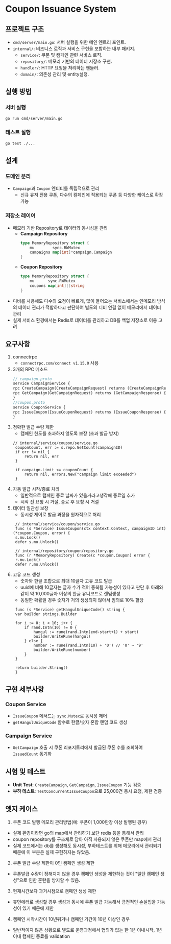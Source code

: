 # Coupon Issuance System

## 프로젝트 구조


- `cmd/server/main.go`: 서버 실행을 위한 메인 엔트리 포인트.
- `internal/`: 비즈니스 로직과 서비스 구현을 포함하는 내부 패키지.
  - `service/`: 쿠폰 및 캠페인 관련 서비스 로직.
  - `repository/`: 메모리 기반의 데이터 저장소 구현.
  - `handler/`: HTTP 요청을 처리하는 핸들러.
  - `domain/`: 의존성 관리 및 entity설정.

## 실행 방법

### 서버 실행
```bash
go run cmd/server/main.go
```

### 테스트 실행
```bash
go test ./...
```

## 설계

### 도메인 분리
- `Campaign`과 `Coupon` 엔티티를 독립적으로 관리
  - 신규 유저 전용 쿠폰, 다수의 캠페인에 적용되는 쿠폰 등 다양한 케이스로 확장 가능

### 저장소 레이어
- 메모리 기반 Repository로 데이터와 동시성을 관리
  - **Campaign Repository**
    ```go
    type MemoryRepository struct {
        mu        sync.RWMutex
        campaigns map[int]*campaign.Campaign
    }
    ```
  - **Coupon Repository**
    ```go
    type MemoryRepository struct {
        mu      sync.RWMutex
        coupons map[int][]string
    }
    ```
- 디비를 사용해도 다수의 요청이 빠르게, 많이 들어오는 서비스에서는 인메모리 방식의 데이터 관리가 적합하다고 판단하여 별도의 디비 연결 없이 메모리에서 데이터 관리
- 실제 서비스 환경에서는 Redis로 데이터를 관리하고 DB를 백업 저장소로 이용 고려

## 요구사항

1. connectrpc
   - ```connectrpc.com/connect v1.15.0``` 사용
2. 3개의 RPC 메소드
    ```proto
    // campaign.proto
    service CampaignService {
    rpc CreateCampaign(CreateCampaignRequest) returns (CreateCampaignResponse) {}
    rpc GetCampaign(GetCampaignRequest) returns (GetCampaignResponse) {}
    }
    //coupon.proto
    service CouponService {
    rpc IssueCoupon(IssueCouponRequest) returns (IssueCouponResponse) {}
    }
    ```
3. 정확한 발급 수량 제한
   - 캠페인 한도를 초과하지 않도록 보장 (초과 발급 방지)
   ```golang
   // internal/service/coupon/service.go
   	couponCount, err := s.repo.GetCount(campaignID)
	if err != nil {
		return nil, err
	}

	if campaign.Limit <= couponCount {
		return nil, errors.New("campaign limit exceeded")
	}
   ```
2. 자동 발급 시작/종료 처리
   - 일반적으로 캠페인 종료 날짜가 있을거라고생각해 종료일 추가
   - 시작 전 요청 시 거절, 종료 후 요청 시 거절
3. 데이터 일관성 보장
   - 동시성 제어로 발급 과정을 원자적으로 처리
   ```golang
    // internal/service/coupon/service.go
    func (s *Service) IssueCoupon(ctx context.Context, campaignID int) (*coupon.Coupon, error) {
	s.mu.Lock()
	defer s.mu.Unlock()

    // internal/repository/coupon/repository.go
    func (r *MemoryRepository) Create(c *coupon.Coupon) error {
	r.mu.Lock()
	defer r.mu.Unlock()
   ```
4. 고유 코드 생성
   - 숫자와 한글 조합으로 최대 10글자 고유 코드 발급
   - uuid에 비해 10글자는 글자 수가 적어 중복될 가능성이 있다고 판단 후 아래와 같이 약 10,000글자 이상의 한글 유니코드로 랜덤생성
   - 동일한 확률일 경우 숫자가 거의 생성되지 않아서 임의로 10% 할당
   ```golang
    func (s *Service) getHangulUniqueCode() string {
	var builder strings.Builder

	for i := 0; i < 10; i++ {
		if rand.Intn(10) != 0 {
			hangul := rune(rand.Intn(end-start+1) + start)
			builder.WriteRune(hangul)
		} else {
			number := rune(rand.Intn(10) + '0') // '0' ~ '9'
			builder.WriteRune(number)
		}
	}

	return builder.String()
    }
   ```
   

## 구현 세부사항

### Coupon Service
- `IssueCoupon` 메서드는 `sync.Mutex`로 동시성 제어
- `getHangulUniqueCode` 함수로 한글/숫자 혼합 랜덤 코드 생성

### Campaign Service
- `GetCampaign` 호출 시 쿠폰 리포지토리에서 발급된 쿠폰 수를 조회하여 `IssuedCount` 동기화

## 시험 및 테스트

- **Unit Test**: `CreateCampaign`, `GetCampaign`, `IssueCoupon` 기능 검증
- **부하 테스트**: `TestConcurrentIssueCoupon`으로 25,000건 동시 요청, 제한 검증

## 엣지 케이스
1. 쿠폰 코드 발행 메모리 관리방법(예: 쿠폰이 1,000만장 이상 발행된 경우)
 - 실제 환경이라면 go의 map에서 관리하기 보단 redis 등을 통해서 관리
 - coupon repository를 구조체로 담아 아직 사용되지 않은 쿠폰만 map에서 관리
 - 실제 코드에서는 db를 생성해도 동시성, 부하테스트를 위해 메모리에서 관리되기 때문에 이 부분은 실제 구현하지는 않았음.
2. 쿠폰 발급 수량 제한이 0인 캠페인 생성 제한
 - 쿠폰발급 수량이 정해지지 않을 경우 캠페인 생성을 제한하는 것이 "일단 캠페인 생성"으로 인한 혼란을 방지할 수 있음.
3. 현재시간보다 과거시점으로 캠페인 생성 제한
 - 휴먼에러로 생성할 경우 생성과 동시에 쿠폰 발급 가능해서 금전적인 손실입을 가능성이 있기 때문에 제한
4. 캠페인 시작시간이 10년뒤거나 캠페인 기간이 10년 이상인 경우
 - 일반적이지 않은 상황으로 별도로 운영과정에서 협의가 없는 한 1년 이내시작, 1년 이내 캠페인 종료를 validation
